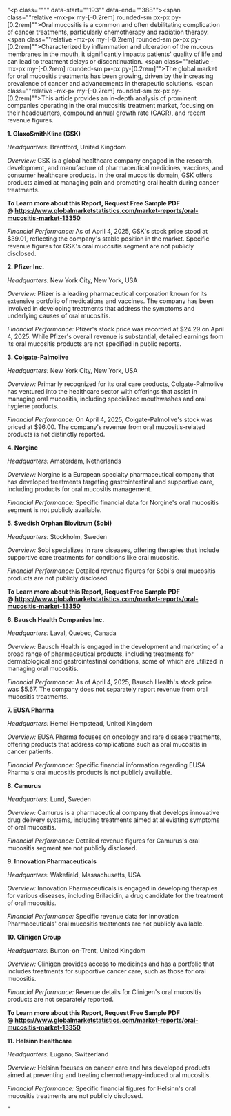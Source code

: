 "<p class="""" data-start=""193"" data-end=""388""><span class=""relative -mx-px my-[-0.2rem] rounded-sm px-px py-[0.2rem]"">Oral mucositis is a common and often debilitating complication of cancer treatments, particularly chemotherapy and radiation therapy.</span> <span class=""relative -mx-px my-[-0.2rem] rounded-sm px-px py-[0.2rem]"">Characterized by inflammation and ulceration of the mucous membranes in the mouth, it significantly impacts patients' quality of life and can lead to treatment delays or discontinuation.</span> <span class=""relative -mx-px my-[-0.2rem] rounded-sm px-px py-[0.2rem]"">The global market for oral mucositis treatments has been growing, driven by the increasing prevalence of cancer and advancements in therapeutic solutions.</span> <span class=""relative -mx-px my-[-0.2rem] rounded-sm px-px py-[0.2rem]"">This article provides an in-depth analysis of prominent companies operating in the oral mucositis treatment market, focusing on their headquarters, compound annual growth rate (CAGR), and recent revenue figures.</span></p>
<p class="""" data-start=""390"" data-end=""418""><strong data-start=""390"" data-end=""418"">1. GlaxoSmithKline (GSK)</strong></p>
<p class="""" data-start=""420"" data-end=""519""><em data-start=""420"" data-end=""435"">Headquarters:</em> <span class=""relative -mx-px my-[-0.2rem] rounded-sm px-px py-[0.2rem]"">Brentford, United Kingdom</span></p>
<p class="""" data-start=""521"" data-end=""658""><em data-start=""521"" data-end=""532"">Overview:</em> <span class=""relative -mx-px my-[-0.2rem] rounded-sm px-px py-[0.2rem]"">GSK is a global healthcare company engaged in the research, development, and manufacture of pharmaceutical medicines, vaccines, and consumer healthcare products.</span> <span class=""relative -mx-px my-[-0.2rem] rounded-sm px-px py-[0.2rem]"">In the oral mucositis domain, GSK offers products aimed at managing pain and promoting oral health during cancer treatments.</span></p>
<p class="""" data-start=""521"" data-end=""658""><strong>To Learn more about this Report, Request Free Sample PDF @&nbsp;<a href=""https://www.globalmarketstatistics.com/market-reports/oral-mucositis-market-13350"">https://www.globalmarketstatistics.com/market-reports/oral-mucositis-market-13350</a></strong></p>
<p class="""" data-start=""660"" data-end=""810""><em data-start=""660"" data-end=""684"">Financial Performance:</em> <span class=""relative -mx-px my-[-0.2rem] rounded-sm px-px py-[0.2rem]"">As of April 4, 2025, GSK's stock price stood at $39.01, reflecting the company's stable position in the market.</span> <span class=""relative -mx-px my-[-0.2rem] rounded-sm px-px py-[0.2rem]"">Specific revenue figures for GSK's oral mucositis segment are not publicly disclosed.</span></p>
<p class="""" data-start=""812"" data-end=""830""><strong data-start=""812"" data-end=""830"">2. Pfizer Inc.</strong></p>
<p class="""" data-start=""832"" data-end=""933""><em data-start=""832"" data-end=""847"">Headquarters:</em> <span class=""relative -mx-px my-[-0.2rem] rounded-sm px-px py-[0.2rem]"">New York City, New York, USA</span></p>
<p class="""" data-start=""935"" data-end=""1072""><em data-start=""935"" data-end=""946"">Overview:</em> <span class=""relative -mx-px my-[-0.2rem] rounded-sm px-px py-[0.2rem]"">Pfizer is a leading pharmaceutical corporation known for its extensive portfolio of medications and vaccines.</span> <span class=""relative -mx-px my-[-0.2rem] rounded-sm px-px py-[0.2rem]"">The company has been involved in developing treatments that address the symptoms and underlying causes of oral mucositis.</span></p>
<p class="""" data-start=""1074"" data-end=""1224""><em data-start=""1074"" data-end=""1098"">Financial Performance:</em> <span class=""relative -mx-px my-[-0.2rem] rounded-sm px-px py-[0.2rem]"">Pfizer's stock price was recorded at $24.29 on April 4, 2025.</span> <span class=""relative -mx-px my-[-0.2rem] rounded-sm px-px py-[0.2rem]"">While Pfizer's overall revenue is substantial, detailed earnings from its oral mucositis products are not specified in public reports.</span></p>
<p class="""" data-start=""1226"" data-end=""1250""><strong data-start=""1226"" data-end=""1250"">3. Colgate-Palmolive</strong></p>
<p class="""" data-start=""1252"" data-end=""1353""><em data-start=""1252"" data-end=""1267"">Headquarters:</em> <span class=""relative -mx-px my-[-0.2rem] rounded-sm px-px py-[0.2rem]"">New York City, New York, USA</span></p>
<p class="""" data-start=""1355"" data-end=""1452""><em data-start=""1355"" data-end=""1366"">Overview:</em> <span class=""relative -mx-px my-[-0.2rem] rounded-sm px-px py-[0.2rem]"">Primarily recognized for its oral care products, Colgate-Palmolive has ventured into the healthcare sector with offerings that assist in managing oral mucositis, including specialized mouthwashes and oral hygiene products.</span></p>
<p class="""" data-start=""1454"" data-end=""1604""><em data-start=""1454"" data-end=""1478"">Financial Performance:</em> <span class=""relative -mx-px my-[-0.2rem] rounded-sm px-px py-[0.2rem]"">On April 4, 2025, Colgate-Palmolive's stock was priced at $96.00.</span> <span class=""relative -mx-px my-[-0.2rem] rounded-sm px-px py-[0.2rem]"">The company's revenue from oral mucositis-related products is not distinctly reported.</span></p>
<p class="""" data-start=""1606"" data-end=""1620""><strong data-start=""1606"" data-end=""1620"">4. Norgine</strong></p>
<p class="""" data-start=""1622"" data-end=""1723""><em data-start=""1622"" data-end=""1637"">Headquarters:</em> <span class=""relative -mx-px my-[-0.2rem] rounded-sm px-px py-[0.2rem]"">Amsterdam, Netherlands</span></p>
<p class="""" data-start=""1725"" data-end=""1822""><em data-start=""1725"" data-end=""1736"">Overview:</em> <span class=""relative -mx-px my-[-0.2rem] rounded-sm px-px py-[0.2rem]"">Norgine is a European specialty pharmaceutical company that has developed treatments targeting gastrointestinal and supportive care, including products for oral mucositis management.</span></p>
<p class="""" data-start=""1824"" data-end=""1934""><em data-start=""1824"" data-end=""1848"">Financial Performance:</em> <span class=""relative -mx-px my-[-0.2rem] rounded-sm px-px py-[0.2rem]"">Specific financial data for Norgine's oral mucositis segment is not publicly available.</span></p>
<p class="""" data-start=""1936"" data-end=""1974""><strong data-start=""1936"" data-end=""1974"">5. Swedish Orphan Biovitrum (Sobi)</strong></p>
<p class="""" data-start=""1976"" data-end=""2077""><em data-start=""1976"" data-end=""1991"">Headquarters:</em> <span class=""relative -mx-px my-[-0.2rem] rounded-sm px-px py-[0.2rem]"">Stockholm, Sweden</span></p>
<p class="""" data-start=""2079"" data-end=""2176""><em data-start=""2079"" data-end=""2090"">Overview:</em> <span class=""relative -mx-px my-[-0.2rem] rounded-sm px-px py-[0.2rem]"">Sobi specializes in rare diseases, offering therapies that include supportive care treatments for conditions like oral mucositis.</span></p>
<p class="""" data-start=""2178"" data-end=""2288""><em data-start=""2178"" data-end=""2202"">Financial Performance:</em> <span class=""relative -mx-px my-[-0.2rem] rounded-sm px-px py-[0.2rem]"">Detailed revenue figures for Sobi's oral mucositis products are not publicly disclosed.</span></p>
<p class="""" data-start=""2178"" data-end=""2288""><strong>To Learn more about this Report, Request Free Sample PDF @&nbsp;<a href=""https://www.globalmarketstatistics.com/market-reports/oral-mucositis-market-13350"">https://www.globalmarketstatistics.com/market-reports/oral-mucositis-market-13350</a></strong></p>
<p class="""" data-start=""2290"" data-end=""2325""><strong data-start=""2290"" data-end=""2325"">6. Bausch Health Companies Inc.</strong></p>
<p class="""" data-start=""2327"" data-end=""2428""><em data-start=""2327"" data-end=""2342"">Headquarters:</em> <span class=""relative -mx-px my-[-0.2rem] rounded-sm px-px py-[0.2rem]"">Laval, Quebec, Canada</span></p>
<p class="""" data-start=""2430"" data-end=""2527""><em data-start=""2430"" data-end=""2441"">Overview:</em> <span class=""relative -mx-px my-[-0.2rem] rounded-sm px-px py-[0.2rem]"">Bausch Health is engaged in the development and marketing of a broad range of pharmaceutical products, including treatments for dermatological and gastrointestinal conditions, some of which are utilized in managing oral mucositis.</span></p>
<p class="""" data-start=""2529"" data-end=""2679""><em data-start=""2529"" data-end=""2553"">Financial Performance:</em> <span class=""relative -mx-px my-[-0.2rem] rounded-sm px-px py-[0.2rem]"">As of April 4, 2025, Bausch Health's stock price was $5.67.</span> <span class=""relative -mx-px my-[-0.2rem] rounded-sm px-px py-[0.2rem]"">The company does not separately report revenue from oral mucositis treatments.</span></p>
<p class="""" data-start=""2681"" data-end=""2699""><strong data-start=""2681"" data-end=""2699"">7. EUSA Pharma</strong></p>
<p class="""" data-start=""2701"" data-end=""2802""><em data-start=""2701"" data-end=""2716"">Headquarters:</em> <span class=""relative -mx-px my-[-0.2rem] rounded-sm px-px py-[0.2rem]"">Hemel Hempstead, United Kingdom</span></p>
<p class="""" data-start=""2804"" data-end=""2901""><em data-start=""2804"" data-end=""2815"">Overview:</em> <span class=""relative -mx-px my-[-0.2rem] rounded-sm px-px py-[0.2rem]"">EUSA Pharma focuses on oncology and rare disease treatments, offering products that address complications such as oral mucositis in cancer patients.</span></p>
<p class="""" data-start=""2903"" data-end=""3013""><em data-start=""2903"" data-end=""2927"">Financial Performance:</em> <span class=""relative -mx-px my-[-0.2rem] rounded-sm px-px py-[0.2rem]"">Specific financial information regarding EUSA Pharma's oral mucositis products is not publicly available.</span></p>
<p class="""" data-start=""3015"" data-end=""3029""><strong data-start=""3015"" data-end=""3029"">8. Camurus</strong></p>
<p class="""" data-start=""3031"" data-end=""3132""><em data-start=""3031"" data-end=""3046"">Headquarters:</em> <span class=""relative -mx-px my-[-0.2rem] rounded-sm px-px py-[0.2rem]"">Lund, Sweden</span></p>
<p class="""" data-start=""3134"" data-end=""3231""><em data-start=""3134"" data-end=""3145"">Overview:</em> <span class=""relative -mx-px my-[-0.2rem] rounded-sm px-px py-[0.2rem]"">Camurus is a pharmaceutical company that develops innovative drug delivery systems, including treatments aimed at alleviating symptoms of oral mucositis.</span></p>
<p class="""" data-start=""3233"" data-end=""3343""><em data-start=""3233"" data-end=""3257"">Financial Performance:</em> <span class=""relative -mx-px my-[-0.2rem] rounded-sm px-px py-[0.2rem]"">Detailed revenue figures for Camurus's oral mucositis segment are not publicly disclosed.</span></p>
<p class="""" data-start=""3345"" data-end=""3378""><strong data-start=""3345"" data-end=""3378"">9. Innovation Pharmaceuticals</strong></p>
<p class="""" data-start=""3380"" data-end=""3481""><em data-start=""3380"" data-end=""3395"">Headquarters:</em> <span class=""relative -mx-px my-[-0.2rem] rounded-sm px-px py-[0.2rem]"">Wakefield, Massachusetts, USA</span></p>
<p class="""" data-start=""3483"" data-end=""3580""><em data-start=""3483"" data-end=""3494"">Overview:</em> <span class=""relative -mx-px my-[-0.2rem] rounded-sm px-px py-[0.2rem]"">Innovation Pharmaceuticals is engaged in developing therapies for various diseases, including Brilacidin, a drug candidate for the treatment of oral mucositis.</span></p>
<p class="""" data-start=""3582"" data-end=""3692""><em data-start=""3582"" data-end=""3606"">Financial Performance:</em> <span class=""relative -mx-px my-[-0.2rem] rounded-sm px-px py-[0.2rem]"">Specific revenue data for Innovation Pharmaceuticals' oral mucositis treatments are not publicly available.</span></p>
<p class="""" data-start=""3694"" data-end=""3716""><strong data-start=""3694"" data-end=""3716"">10. Clinigen Group</strong></p>
<p class="""" data-start=""3718"" data-end=""3819""><em data-start=""3718"" data-end=""3733"">Headquarters:</em> <span class=""relative -mx-px my-[-0.2rem] rounded-sm px-px py-[0.2rem]"">Burton-on-Trent, United Kingdom</span></p>
<p class="""" data-start=""3821"" data-end=""3918""><em data-start=""3821"" data-end=""3832"">Overview:</em> <span class=""relative -mx-px my-[-0.2rem] rounded-sm px-px py-[0.2rem]"">Clinigen provides access to medicines and has a portfolio that includes treatments for supportive cancer care, such as those for oral mucositis.</span></p>
<p class="""" data-start=""3920"" data-end=""4030""><em data-start=""3920"" data-end=""3944"">Financial Performance:</em> <span class=""relative -mx-px my-[-0.2rem] rounded-sm px-px py-[0.2rem]"">Revenue details for Clinigen's oral mucositis products are not separately reported.</span></p>
<p class="""" data-start=""3920"" data-end=""4030""><strong>To Learn more about this Report, Request Free Sample PDF @&nbsp;<a href=""https://www.globalmarketstatistics.com/market-reports/oral-mucositis-market-13350"">https://www.globalmarketstatistics.com/market-reports/oral-mucositis-market-13350</a></strong></p>
<p class="""" data-start=""4032"" data-end=""4058""><strong data-start=""4032"" data-end=""4058"">11. Helsinn Healthcare</strong></p>
<p class="""" data-start=""4060"" data-end=""4161""><em data-start=""4060"" data-end=""4075"">Headquarters:</em> <span class=""relative -mx-px my-[-0.2rem] rounded-sm px-px py-[0.2rem]"">Lugano, Switzerland</span></p>
<p class="""" data-start=""4163"" data-end=""4260""><em data-start=""4163"" data-end=""4174"">Overview:</em> <span class=""relative -mx-px my-[-0.2rem] rounded-sm px-px py-[0.2rem]"">Helsinn focuses on cancer care and has developed products aimed at preventing and treating chemotherapy-induced oral mucositis.</span></p>
<p class="""" data-start=""4262"" data-end=""4372""><em data-start=""4262"" data-end=""4286"">Financial Performance:</em> <span class=""relative -mx-px my-[-0.2rem] rounded-sm px-px py-[0.2rem]"">Specific financial figures for Helsinn's oral mucositis treatments are not publicly disclosed.</span></p>"
